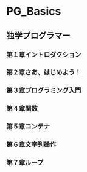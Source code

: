 # PG_Basics
## 独学プログラマー
### 第１章イントロダクション
### 第２章さあ、はじめよう！
### 第３章プログラミング入門
### 第４章関数
### 第５章コンテナ
### 第６章文字列操作
### 第７章ループ
